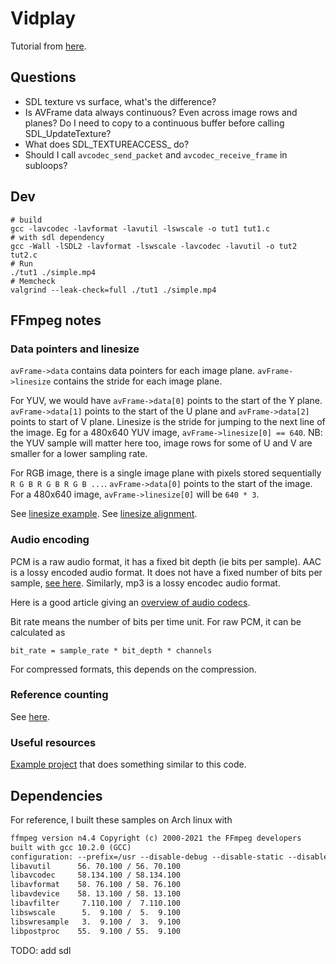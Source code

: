 # Vidplay

Tutorial from [here](http://dranger.com/ffmpeg/).

## Questions
* SDL texture vs surface, what's the difference?
* Is AVFrame data always continuous? Even across image rows and planes?
    Do I need to copy to a continuous buffer before calling SDL_UpdateTexture?
* What does SDL_TEXTUREACCESS_ do?
* Should I call `avcodec_send_packet` and `avcodec_receive_frame` in subloops?

## Dev
```shell
# build
gcc -lavcodec -lavformat -lavutil -lswscale -o tut1 tut1.c
# with sdl dependency
gcc -Wall -lSDL2 -lavformat -lswscale -lavcodec -lavutil -o tut2 tut2.c
# Run
./tut1 ./simple.mp4
# Memcheck
valgrind --leak-check=full ./tut1 ./simple.mp4
```

## FFmpeg notes
### Data pointers and linesize
`avFrame->data` contains data pointers for each image plane.
`avFrame->linesize` contains the stride for each image plane.

For YUV, we would have `avFrame->data[0]` points to the start of the Y plane.
`avFrame->data[1]` points to the start of the U plane and `avFrame->data[2]` points to start of V plane.
Linesize is the stride for jumping to the next line of the image. Eg for a 480x640 YUV image,
`avFrame->linesize[0] == 640`. NB: the YUV sample will matter here too, image rows for some of U and V
are smaller for a lower sampling rate.

For RGB image, there is a single image plane with pixels stored sequentially `R G B R G B R G B ...`.
`avFrame->data[0]` points to the start of the image.
For a 480x640 image, `avFrame->linesize[0]` will be `640 * 3`.

See [linesize example](https://stackoverflow.com/questions/13286022/can-anyone-help-in-understanding-avframe-linesize).
See [linesize alignment](https://stackoverflow.com/questions/35678041/what-is-linesize-alignment-meaning).

### Audio encoding
PCM is a raw audio format, it has a fixed bit depth (ie bits per sample). AAC is a lossy encoded audio format. It does not have a fixed number of bits per sample, [see here](https://superuser.com/questions/553552/how-to-determine-aac-bit-depth). Similarly, mp3 is a lossy encodec audio format.

Here is a good article giving an [overview of audio codecs](https://www.epiphan.com/blog/audio-encoding-demystified/).

Bit rate means the number of bits per time unit. For raw PCM, it can be calculated as
```
bit_rate = sample_rate * bit_depth * channels
```
For compressed formats, this depends on the compression.

### Reference counting
See [here](https://stackoverflow.com/questions/49449411/how-to-use-av-frame-unref-in-ffmpeg).

### Useful resources
[Example project](https://github.com/rsaxvc/LowLatencyVideoPrototype/blob/master/viewer_sdl.cpp) that does something similar to this code.

## Dependencies
For reference, I built these samples on Arch linux with
```txt
ffmpeg version n4.4 Copyright (c) 2000-2021 the FFmpeg developers
built with gcc 10.2.0 (GCC)
configuration: --prefix=/usr --disable-debug --disable-static --disable-stripping --enable-amf --enable-avisynth --enable-cuda-llvm --enable-lto --enable-fontconfig --enable-gmp --enable-gnutls --enable-gpl --enable-ladspa --enable-libaom --enable-libass --enable-libbluray --enable-libdav1d --enable-libdrm --enable-libfreetype --enable-libfribidi --enable-libgsm --enable-libiec61883 --enable-libjack --enable-libmfx --enable-libmodplug --enable-libmp3lame --enable-libopencore_amrnb --enable-libopencore_amrwb --enable-libopenjpeg --enable-libopus --enable-libpulse --enable-librav1e --enable-librsvg --enable-libsoxr --enable-libspeex --enable-libsrt --enable-libssh --enable-libsvtav1 --enable-libtheora --enable-libv4l2 --enable-libvidstab --enable-libvmaf --enable-libvorbis --enable-libvpx --enable-libwebp --enable-libx264 --enable-libx265 --enable-libxcb --enable-libxml2 --enable-libxvid --enable-libzimg --enable-nvdec --enable-nvenc --enable-shared --enable-version3
libavutil      56. 70.100 / 56. 70.100
libavcodec     58.134.100 / 58.134.100
libavformat    58. 76.100 / 58. 76.100
libavdevice    58. 13.100 / 58. 13.100
libavfilter     7.110.100 /  7.110.100
libswscale      5.  9.100 /  5.  9.100
libswresample   3.  9.100 /  3.  9.100
libpostproc    55.  9.100 / 55.  9.100
```

TODO: add sdl
